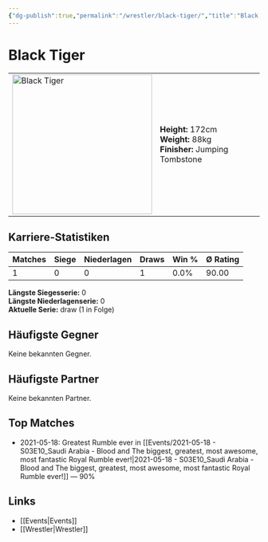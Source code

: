 ```yaml
---
{"dg-publish":true,"permalink":"/wrestler/black-tiger/","title":"Black Tiger","tags":["wrestler"],"noteIcon":""}
---
```



# Black Tiger

<table>
        <tr>
        <td><img src="https://github.com/CptSpaulding1980/choke-slam-wrestling/releases/download/images/Black_Tiger.png" width="280" alt="Black Tiger"></td>
        <td>
        <b>Height:</b> 172cm<br>
        <b>Weight:</b> 88kg<br>
        <b>Finisher:</b> Jumping Tombstone<br>
        </td>
        </tr>
        </table>
        
## Karriere-Statistiken

| Matches | Siege | Niederlagen | Draws | Win % | Ø Rating |
|---------|-------|-------------|-------|-------|-----------|
| 1 | 0 | 0 | 1 | 0.0% | 90.00 |

**Längste Siegesserie:** 0<br>**Längste Niederlagenserie:** 0<br>**Aktuelle Serie:** draw (1 in Folge)


## Häufigste Gegner
Keine bekannten Gegner.

## Häufigste Partner
Keine bekannten Partner.

## Top Matches
- 2021-05-18: Greatest Rumble ever in [[Events/2021-05-18 - S03E10_Saudi Arabia - Blood and The biggest, greatest, most awesome, most fantastic Royal Rumble ever!\|2021-05-18 - S03E10_Saudi Arabia - Blood and The biggest, greatest, most awesome, most fantastic Royal Rumble ever!]] — 90%

## Links
- [[Events\|Events]]
- [[Wrestler\|Wrestler]]
